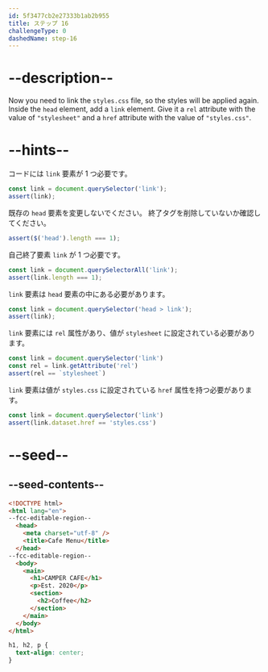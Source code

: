 ```yaml
---
id: 5f3477cb2e27333b1ab2b955
title: ステップ 16
challengeType: 0
dashedName: step-16
---
```


# --description--

Now you need to link the `styles.css` file, so the styles will be applied again. Inside the `head` element, add a `link` element. Give it a `rel` attribute with the value of `"stylesheet"` and a `href` attribute with the value of `"styles.css"`.

# --hints--

コードには `link` 要素が 1 つ必要です。

```js
const link = document.querySelector('link');
assert(link);
```

既存の `head` 要素を変更しないでください。 終了タグを削除していないか確認してください。

```js
assert($('head').length === 1);
```

自己終了要素 `link` が 1 つ必要です。

```js
const link = document.querySelectorAll('link');
assert(link.length === 1);
```

`link` 要素は `head` 要素の中にある必要があります。

```js
const link = document.querySelector('head > link');
assert(link);
```

`link` 要素には `rel` 属性があり、値が `stylesheet` に設定されている必要があります。

```js
const link = document.querySelector('link')
const rel = link.getAttribute('rel')
assert(rel == `stylesheet`)
```

`link` 要素は値が `styles.css` に設定されている `href` 属性を持つ必要があります。

```js
const link = document.querySelector('link')
assert(link.dataset.href == 'styles.css')

```

# --seed--

## --seed-contents--

```html
<!DOCTYPE html>
<html lang="en">
--fcc-editable-region--
  <head>
    <meta charset="utf-8" />
    <title>Cafe Menu</title>
  </head>
--fcc-editable-region--
  <body>
    <main>
      <h1>CAMPER CAFE</h1>
      <p>Est. 2020</p>
      <section>
        <h2>Coffee</h2>
      </section>
    </main>
  </body>
</html>
```

```css
h1, h2, p {
  text-align: center;
}
```
